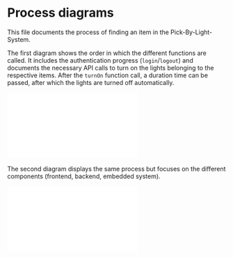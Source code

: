 # Process diagrams

This file documents the process of finding an item in the Pick-By-Light-System.

The first diagram shows the order in which the different functions are called.
It includes the authentication progress (`login`/`logout`) and documents the necessary API calls to turn on the lights belonging to the respective items.
After the `turnOn` function call, a duration time can be passed, after which the lights are turned off automatically.

![Process diagram](./find_item_process.pdf)

The second diagram displays the same process but focuses on the different components (frontend, backend, embedded system).
    
![Process diagram with components](./find_item_components.pdf)
